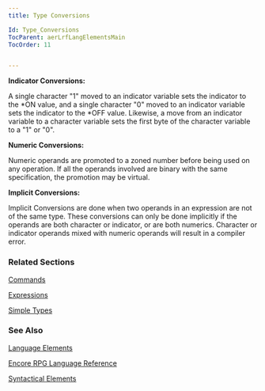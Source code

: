 ```yaml
---
title: Type Conversions

Id: Type_Conversions
TocParent: aerLrfLangElementsMain
TocOrder: 11


---
```


**Indicator Conversions:** 

A single character "1" moved to an indicator variable sets the indicator to the *ON value, and a single character "0" moved to an indicator variable sets the indicator to the *OFF value. Likewise, a move from an indicator variable to a character variable sets the first byte of the character variable to a "1" or "0". 

**Numeric Conversions:** 

Numeric operands are promoted to a zoned number before being used on any operation. If all the operands involved are binary with the same specification, the promotion may be virtual. 

**Implicit Conversions:** 

Implicit Conversions are done when two operands in an expression are not of the same type. These conversions can only be done implicitly if the operands are both character or indicator, or are both numerics. Character or indicator operands mixed with numeric operands will result in a compiler error. 

### Related Sections
[Commands](Commands.html) 

[Expressions](Expressions.html) 

[Simple Types](Simple_Types.html) 

### See Also
[Language Elements](ecrLrfLangElementsMain.html)

[Encore RPG Language Reference](ecrLrfLangRefMain.html)

[Syntactical Elements](ecrLrfSyntacticalElementsMain.html) 
